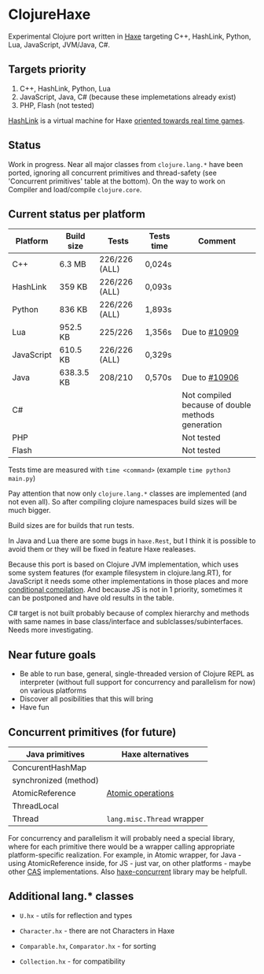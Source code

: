 # ClojureHaxe

Experimental Clojure port written in [Haxe](https://haxe.org/) targeting C++, HashLink,  Python, Lua, JavaScript, JVM/Java, C#.

## Targets priority
1. C++, HashLink, Python, Lua
2. JavaScript, Java, C# (because these implemetations already exist)
3. PHP, Flash (not tested)

[HashLink](https://hashlink.haxe.org/) is a virtual machine for Haxe [oriented towards real time games](https://haxe.org/blog/shirogames-stack/).

## Status
Work in progress. Near all major classes from `clojure.lang.*` have been ported, ignoring all concurrent primitives and thread-safety (see 'Concurrent primitives' table at the bottom). On the way to work on Compiler and load/compile `clojure.core`.

## Current status per platform

| Platform | Build size | Tests | Tests time | Comment |
|---| ---| ---|  ---|  ---|
| C++ | 6.3 MB |  226/226 (ALL) | 0,024s |
| HashLink | 359 KB  | 226/226 (ALL) | 0,093s |
| Python | 836 KB  | 226/226 (ALL) | 1,893s |
| Lua | 952.5 KB | 225/226 |  1,356s | Due to [#10909](https://github.com/HaxeFoundation/haxe/issues/10909) |
| JavaScript | 610.5 KB | 226/226 (ALL) | 0,329s | 
| Java | 638.3.5 KB | 208/210 | 0,570s | Due to [#10906](https://github.com/HaxeFoundation/haxe/issues/10906) |
| C# | | | | Not compiled because of double methods generation  |
| PHP |  || | Not tested
| Flash | | | | Not tested

Tests time are measured with `time <command>` (example `time python3 main.py`)

Pay attention that now only `clojure.lang.*` classes are implemented (and not even all). So after compiling clojure namespaces build sizes will be much bigger.

Build sizes are for builds that run tests.

In Java and Lua there are some bugs in `haxe.Rest`, but I think it is possible to avoid them or they will be fixed in feature Haxe realeases.

Because this port is based on Clojure JVM implementation, which uses some system features (for example filesystem in clojure.lang.RT), for JavaScript it needs some other implementations in those places and more [conditional compilation](https://haxe.org/manual/lf-condition-compilation.html). And because JS is not in 1 priority, sometimes it can be postponed and have old results in the table.

C# target is not built probably because of complex hierarchy and methods with same names in base class/interface and sublclasses/subinterfaces. Needs more investigating.

## Near future goals

* Be able to run base, general, single-threaded version of Clojure REPL as interpreter (without full support for concurrency and parallelism for now) on various platforms
* Discover all posibilities that this will bring
* Have fun


## Concurrent primitives (for future)

| Java primitives  | Haxe alternatives
|---| --- |
| ConcurentHashMap | |
| synchronized (method) | |
| AtomicReference | [Atomic operations](https://github.com/HaxeFoundation/haxe/pull/10610) |
| ThreadLocal | |
| Thread | `lang.misc.Thread` wrapper|

For concurrency and parallelism it will probably need a special library, where for each primitive there would be a wrapper calling appropriate platform-specific realization.
For example, in Atomic wrapper, for Java - using AtomicReference inside, for JS - just var, on other platforms - maybe other [CAS](https://en.wikipedia.org/wiki/Compare-and-swap) implementations. Also [haxe-concurrent](https://github.com/vegardit/haxe-concurrent) library may be helpfull.

## Additional lang.* classes

* `U.hx` - utils for reflection and types

* `Character.hx` - there are not Characters in Haxe

* `Comparable.hx`, `Comparator.hx` - for sorting

* `Collection.hx` - for compatibility
